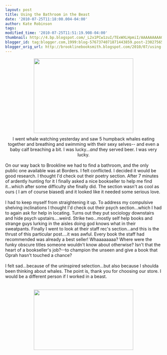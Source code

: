 ```yaml
---
layout: post
title: Using the Bathroom in the Beast
date: '2010-07-25T11:18:00.004-04:00'
author: Kate Robinson
tags: 
modified_time: '2010-07-25T11:51:19.908-04:00'
thumbnail: http://4.bp.blogspot.com/_L2x1PCw1zuI/TExWXLHpmiI/AAAAAAAAAGw/Df4jLaJyz8A/s72-c/bathroom.jpg
blogger_id: tag:blogger.com,1999:blog-5767374071871443859.post-2302756503994729967
blogger_orig_url: http://brooklinebooksmith.blogspot.com/2010/07/using-bathroom-in-beast.html
---
```


<div align="center"><a href="http://4.bp.blogspot.com/_L2x1PCw1zuI/TExWXLHpmiI/AAAAAAAAAGw/Df4jLaJyz8A/s1600/bathroom.jpg"><img style="TEXT-ALIGN: center; MARGIN: 0px auto 10px; WIDTH: 320px; DISPLAY: block; HEIGHT: 240px; CURSOR: hand" id="BLOGGER_PHOTO_ID_5497864201234389538" border="0" alt="" src="http://4.bp.blogspot.com/_L2x1PCw1zuI/TExWXLHpmiI/AAAAAAAAAGw/Df4jLaJyz8A/s320/bathroom.jpg" /></a> I went whale watching yesterday and saw 5 humpback whales eating together and breathing and swimming with their sexy selves-- and even a baby calf breaching a bit. I was lucky...<em>and </em>they served beer. I was very lucky. </div><br />On our way back to Brookline we had to find a bathroom, and the only public one available was at Borders. I felt conflicted. I decided it would be good research. I thought I'd check out their poetry section. After 7 minutes of ardently hunting for it I finally asked a nice bookseller to help me find it...which after some difficulty she finally did. The section wasn't as cool as ours ( I am of course biased) and it looked like it needed some serious love.<br /><br /> I had to keep myself from straightening it up. To address my compulsive shelving inclinations I thought I'd check out their psych section...which I had to again ask for help in locating. Turns out they put sociology downstairs and hide psych upstairs....weird. Strike two...mostly self help books and strange guys lurking in the aisles doing god knows what in their sweatpants. Finally I went to look at their staff rec's section...and this is the thrust of this particular post....it was awful. Every book the staff had recommended was already a best seller! Whaaaaaaaa? Where were the funky obscure titles someone wouldn't know about otherwise? Isn't that the heart of a bookseller's job?--to champion the unseen and give a book that Oprah hasn't touched a chance?<br /><br /> I felt sad...because of the uninspired selection...but also because I shoulda been thinking about whales. The point is, thank you for choosing our store. I would be a different person if I worked in a beast.<br /><br /><br /><a href="http://4.bp.blogspot.com/_L2x1PCw1zuI/TExV_B0ZXfI/AAAAAAAAAGo/7J4uMMKqRTE/s1600/sm%2520_whaletail.jpg"><img style="TEXT-ALIGN: center; MARGIN: 0px auto 10px; WIDTH: 320px; DISPLAY: block; HEIGHT: 194px; CURSOR: hand" id="BLOGGER_PHOTO_ID_5497863786420854258" border="0" alt="" src="http://4.bp.blogspot.com/_L2x1PCw1zuI/TExV_B0ZXfI/AAAAAAAAAGo/7J4uMMKqRTE/s320/sm%2520_whaletail.jpg" /></a><br /><br /><br /><div></div>